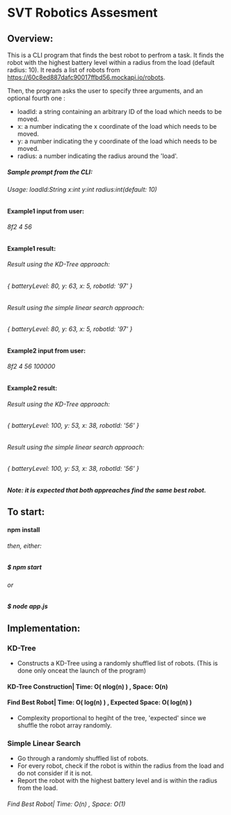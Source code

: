 # SVT Robotics Assesment
 
 ## Overview:
 This is a CLI program that finds the best robot to perfrom a task.
 It finds the robot with the highest battery level within a radius from the load (default radius: 10).
 It reads a list of robots from https://60c8ed887dafc90017ffbd56.mockapi.io/robots.

 Then, the program asks the user to specify three arguments, and an optional fourth one :
- loadId: a string containing an arbitrary ID of the load which needs to be moved.
- x: a number indicating the x coordinate of the load which needs to be moved.
- y: a number indicating the y coordinate of the load which needs to be moved.
- radius: a number indicating the radius around the 'load'.

##### Sample prompt from the CLI: 
###### Usage: loadId:String x:int y:int radius:int(default: 10)


#### Example1 input from user:
###### 8f2 4 56

#### Example1 result:
###### Result using the KD-Tree approach:
###### { batteryLevel: 80, y: 63, x: 5, robotId: '97' }

###### Result using the simple linear search approach:
###### { batteryLevel: 80, y: 63, x: 5, robotId: '97' }


#### Example2 input from user:
###### 8f2 4 56 100000

#### Example2 result:
###### Result using the KD-Tree approach:
###### { batteryLevel: 100, y: 53, x: 38, robotId: '56' }

###### Result using the simple linear search approach:
###### { batteryLevel: 100, y: 53, x: 38, robotId: '56' }

##### Note: it is expected that both appreaches find the same best robot.

## To start:
#### npm install
###### then, either:
##### $ npm start
###### or 
##### $ node app.js

## Implementation:
### KD-Tree
- Constructs a KD-Tree using a randomly shuffled list of robots. (This is done only onceat the launch of the program)

#### KD-Tree Construction| Time: O( nlog(n) )  ,   Space: O(n)
#### Find Best Robot| Time: O( log(n) )  ,   Expected Space: O( log(n) )
- Complexity proportional to hegiht of the tree, 'expected' since we shuffle the robot array randomly.

### Simple Linear Search
- Go through a randomly shuffled list of robots.
- For every robot, check if the robot is within the radius from the load and do not consider if it is not.
- Report the robot with the highest battery level and is within the radius from the load.

###### Find Best Robot| Time: O(n)  ,   Space: O(1) 